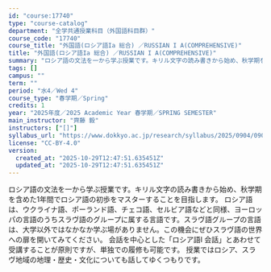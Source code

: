 ```yaml
---
id: "course:17740"
type: "course-catalog"
department: "全学共通授業科目（外国語科目群）"
course_code: "17740"
course_title: "外国語(ロシア語Ia 総合) ／RUSSIAN I A(COMPREHENSIVE)"
title: "外国語(ロシア語Ia 総合) ／RUSSIAN I A(COMPREHENSIVE)"
summary: "ロシア語の文法を一から学ぶ授業です。キリル文字の読み書きから始め、秋学期を含めた1年間でロシア語の初歩をマスターすることを目指します。 ロシア語は、ウクライナ語、ポーランド語、チェコ語、セルビア語などと同様、ヨーロッパの言語のうちスラヴ語の…"
tags: []
campus: ""
term: ""
period: "水4／Wed 4"
course_type: "春学期／Spring"
credits: 1
year: "2025年度／2025 Academic Year 春学期／SPRING SEMESTER"
main_instructor: "齊藤 毅"
instructors: ["[]"]
syllabus_url: "https://www.dokkyo.ac.jp/research/syllabus/2025/0904/0904_17740_ja_JP.html"
license: "CC-BY-4.0"
version:
  created_at: "2025-10-29T12:47:51.635451Z"
  updated_at: "2025-10-29T12:47:51.635451Z"
---
```

ロシア語の文法を一から学ぶ授業です。キリル文字の読み書きから始め、秋学期を含めた1年間でロシア語の初歩をマスターすることを目指します。 ロシア語は、ウクライナ語、ポーランド語、チェコ語、セルビア語などと同様、ヨーロッパの言語のうちスラヴ語のグループに属する言語です。スラヴ語グループの言語は、大学以外ではなかなか学ぶ場がありません。この機会にぜひスラヴ語の世界への扉を開いてみてください。 会話を中心とした「ロシア語I 会話」とあわせて受講することが原則ですが、単独での履修も可能です。 授業ではロシア、スラヴ地域の地理・歴史・文化についても話してゆくつもりです。
